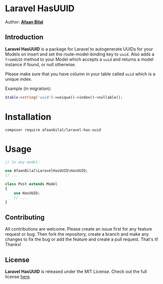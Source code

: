 Laravel HasUUID
===============

Author: **[Afaan Bilal](https://afaan.dev)**

## Introduction
**Laravel HasUUID** is a package for Laravel to autogenerate UUIDs for your Models on insert and set the route-model-binding key to `uuid`.
Also adds a `fromUUID` method to your Model which accepts a `uuid` and returns a model instance if found, or null otherwise.

Please make sure that you have column in your table called `uuid` which is a unique index.

Example (in migration):
````php
$table->string('uuid')->unique()->index()->nullable();
````

# Installation
````
composer require afaanbilal/laravel-has-uuid
````

# Usage
````php
// In any model:

use AfaanBilal\LaravelHasUUID\HasUUID;
// ...

class Post extends Model
{
    use HasUUID;
    // ...
}
````

## Contributing
All contributions are welcome. Please create an issue first for any feature request
or bug. Then fork the repository, create a branch and make any changes to fix the bug
or add the feature and create a pull request. That's it!
Thanks!

## License
**Laravel HasUUID** is released under the MIT License.
Check out the full license [here](LICENSE).
